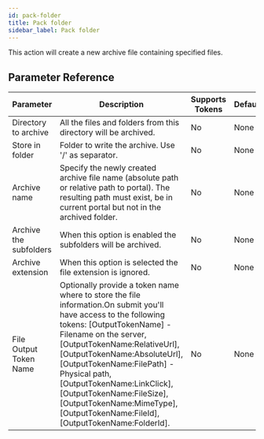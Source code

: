 ```yaml
---
id: pack-folder
title: Pack folder
sidebar_label: Pack folder
---
```



This action will create a new archive file containing specified files.

## Parameter Reference
| Parameter | Description | Supports Tokens | Default |
| -- | -- | -- | -- |
| Directory to archive | All the files and folders from this directory will be archived. | No | None |
| Store in folder | Folder to write the archive. Use '/' as separator. | No | None |
| Archive name | Specify the newly created archive file name (absolute path or relative path to portal). The resulting path must exist, be in current portal but not in the archived folder. | No | None |
| Archive the subfolders | When this option is enabled the subfolders will be archived. | No | None |
| Archive extension | When this option is selected the file extension is ignored. | No | None |
| File Output Token Name | Optionally provide a token name where to store the file information.On submit you'll have access to the following tokens: [OutputTokenName] - Filename on the server, [OutputTokenName:RelativeUrl], [OutputTokenName:AbsoluteUrl], [OutputTokenName:FilePath] - Physical path, [OutputTokenName:LinkClick], [OutputTokenName:FileSize], [OutputTokenName:MimeType], [OutputTokenName:FileId], [OutputTokenName:FolderId]. | No | None |
